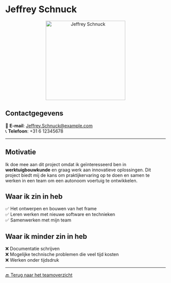 # Jeffrey Schnuck

<div align="center">
  <img src="images/Jeffrey.jpg" alt="Jeffrey Schnuck" width="250px">
</div>

## Contactgegevens
📧 **E-mail**: Jeffrey.Schnuck@example.com  
📞 **Telefoon**: +31 6 12345678  

---

## Motivatie  
Ik doe mee aan dit project omdat ik geïnteresseerd ben in **werktuigbouwkunde** en graag werk aan innovatieve oplossingen. Dit project biedt mij de kans om praktijkervaring op te doen en samen te werken in een team om een autonoom voertuig te ontwikkelen.

## Waar ik zin in heb  
✅ Het ontwerpen en bouwen van het frame  
✅ Leren werken met nieuwe software en technieken  
✅ Samenwerken met mijn team  

## Waar ik minder zin in heb  
❌ Documentatie schrijven  
❌ Mogelijke technische problemen die veel tijd kosten  
❌ Werken onder tijdsdruk  

---

[🔙 Terug naar het teamoverzicht](https://caspertjuh.github.io/zelfrijdendekar/)
